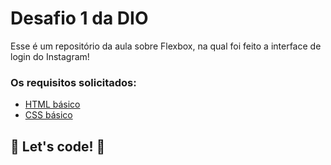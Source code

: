 # Desafio 1 da DIO

Esse é um repositório da aula sobre Flexbox, na qual foi feito a interface de login do Instagram! 

### Os requisitos solicitados:

* [HTML básico](https://www.w3schools.com/html/)
* [CSS básico](https://developer.mozilla.org/pt-BR/docs/Web/CSS)

## 🚀 Let's code! 🚀
